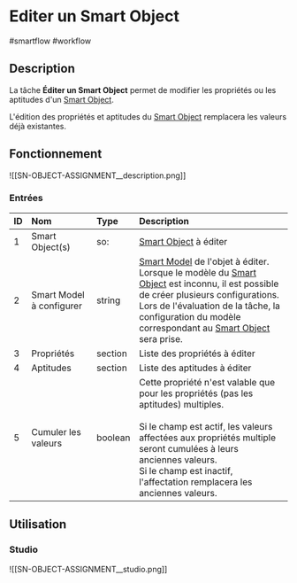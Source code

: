 # Editer un Smart Object

#smartflow #workflow

## Description

La tâche **Éditer un Smart Object** permet de modifier les propriétés ou les aptitudes d'un [Smart Object](Glossaire.md#Smart%20Object).


L'édition des propriétés et aptitudes du [Smart Object](Glossaire.md#Smart%20Object) remplacera les valeurs déjà existantes.

## Fonctionnement

![[SN-OBJECT-ASSIGNMENT__description.png]]

### Entrées

| ID | Nom | Type | Description |
|:-|:-|:-|:-|
| 1 | Smart Object(s) | so: | [Smart Object](Glossaire.md#Smart%20Object) à éditer |
| 2 | Smart Model à configurer | string | [Smart Model](Glossaire.md#Smart%20Model) de l'objet à éditer.<br /> Lorsque le modèle du [Smart Object](Glossaire.md#Smart%20Object) est inconnu, il est possible de créer plusieurs configurations.<br /> Lors de l'évaluation de la tâche, la configuration du modèle correspondant au [Smart Object](Glossaire.md#Smart%20Object) sera prise. |
| 3 | Propriétés | section | Liste des propriétés à éditer |
| 4 | Aptitudes | section | Liste des aptitudes à éditer |
| 5 | Cumuler les valeurs | boolean | Cette propriété n'est valable que pour les propriétés (pas les aptitudes) multiples.<br /><br />	Si le champ est actif, les valeurs affectées aux propriétés multiple seront cumulées à leurs anciennes valeurs.<br /> Si le champ est inactif, l'affectation remplacera les anciennes valeurs. |

## Utilisation

### Studio

![[SN-OBJECT-ASSIGNMENT__studio.png]]

